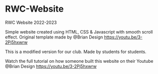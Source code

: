 # RWC-Website
RWC Website 2022-2023

Simple website created using HTML, CSS &amp; Javascript with smooth scroll effect. Original template made by @Brian Design https://youtu.be/3-2Pj5hxwrw

This is a modified version for our club. Made by students for students. 

Watch the full tutorial on how someone built this website on their Youtube @Brian Design https://youtu.be/3-2Pj5hxwrw


